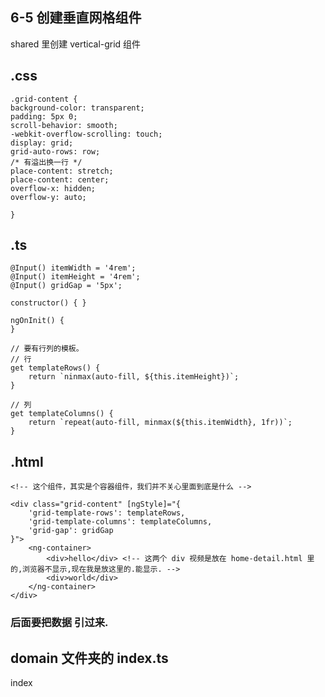##  6-5 创建垂直网格组件

shared 里创建 vertical-grid 组件
##  .css
    .grid-content {
    background-color: transparent;
    padding: 5px 0;
    scroll-behavior: smooth;
    -webkit-overflow-scrolling: touch;
    display: grid;
    grid-auto-rows: row;
    /* 有溢出换一行 */
    place-content: stretch;
    place-content: center;
    overflow-x: hidden;
    overflow-y: auto;

    }

##  .ts
    @Input() itemWidth = '4rem';
    @Input() itemHeight = '4rem';
    @Input() gridGap = '5px';

    constructor() { }

    ngOnInit() {
    }

    // 要有行列的模板。
    // 行
    get templateRows() {
        return `ninmax(auto-fill, ${this.itemHeight})`;
    }

    // 列
    get templateColumns() {
        return `repeat(auto-fill, minmax(${this.itemWidth}, 1fr))`;
    }

##  .html
    <!-- 这个组件，其实是个容器组件，我们并不关心里面到底是什么 -->

    <div class="grid-content" [ngStyle]="{
        'grid-template-rows': templateRows,
        'grid-template-columns': templateColumns,
        'grid-gap': gridGap
    }">
        <ng-container>
            <div>hello</div> <!-- 这两个 div 视频是放在 home-detail.html 里的,浏览器不显示,现在我是放这里的.能显示. -->
            <div>world</div>
        </ng-container>
    </div>
### 后面要把数据 引过来.

##  domain 文件夹的 index.ts

index

